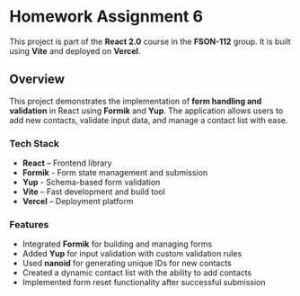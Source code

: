 # Homework Assignment 6

This project is part of the **React 2.0** course in the **FSON-112** group. Іt
is built using **Vite** and deployed on **Vercel**.

## Overview

This project demonstrates the implementation of **form handling and validation**
in React using **Formik** and **Yup**. The application allows users to add new
contacts, validate input data, and manage a contact list with ease.

### Tech Stack

- **React** – Frontend library
- **Formik** - Form state management and submission
- **Yup** - Schema-based form validation
- **Vite** – Fast development and build tool
- **Vercel** – Deployment platform

### Features

- Integrated **Formik** for building and managing forms
- Added **Yup** for input validation with custom validation rules
- Used **nanoid** for generating unique IDs for new contacts
- Created a dynamic contact list with the ability to add contacts
- Implemented form reset functionality after successful submission
